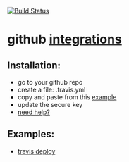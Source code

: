 [![Build Status](https://travis-ci.org/brownman/github_integrations.svg)](https://travis-ci.org/brownman/github_integrations)

github [integrations](https://github.com/travis-ci/github-services/tree/master/docs)
===================


Installation: 
----
- go to your github repo
- create a file: .travis.yml
- copy and paste from this [example](https://github.com/brownman/test_github_integrations/blob/master/.travis.yml)
- update the secure key 
- [need help?](https://github.com/brownman/github_integrations/tree/master/local)



Examples:
------
- [travis deploy](https://github.com/brownman/github_integrations/tree/master/BANK/travis_and_github)



 
